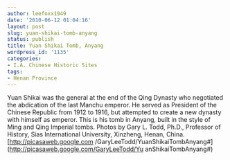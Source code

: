 ```yaml
---
author: leefoxx1949
date: '2010-06-12 01:04:16'
layout: post
slug: yuan-shikai-tomb-anyang
status: publish
title: Yuan Shikai Tomb, Anyang
wordpress_id: '1135'
categories:
- I.A. Chinese Historic Sites
tags:
- Henan Province
---
```


Yuan Shikai was the general at the end of the Qing Dynasty who negotiated the
abdication of the last Manchu emperor. He served as President of the Chinese
Republic from 1912 to 1916, but attempted to create a new dynasty with himself
as emperor. This is his tomb in Anyang, built in the style of Ming and Qing
Imperial tombs. Photos by Gary L. Todd, Ph.D., Professor of History, Sias
International University, Xinzheng, Henan, China. [http://picasaweb.google.com
/GaryLeeTodd/YuanShikaiTombAnyang#](http://picasaweb.google.com/GaryLeeTodd/Yu
anShikaiTombAnyang#)

